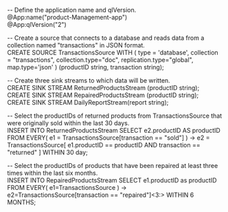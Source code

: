 -- Define the application name and qlVersion. <br/>
@App:name("product-Management-app") <br/>
@App:qlVersion("2") <br/>

-- Create a source that connects to a database and reads data from a collection named "transactions" in JSON format. <br/>
CREATE SOURCE TransactionsSource WITH (
type = 'database',
collection = "transactions",
collection.type="doc",
replication.type="global",
map.type='json'
) (productID string, transaction string);

-- Create three sink streams to which data will be written. <br/>
CREATE SINK STREAM ReturnedProductsStream (productID string); <br/>
CREATE SINK STREAM RepairedProductsStream (productID string); <br/>
CREATE SINK STREAM DailyReportStream(report string); <br/>

-- Select the productIDs of returned products from TransactionsSource that were originally sold within the last 30 days. <br/> 
INSERT INTO ReturnedProductsStream
SELECT e2.productID AS productID
FROM EVERY( e1 = TransactionsSource[transaction == "sold"] ) -> e2 = TransactionsSource[ e1.productID == productID AND transaction == "returned" ] WITHIN 30 day;

-- Select the productIDs of products that have been repaired at least three times within the last six months. <br/> 
INSERT INTO RepairedProductsStream
SELECT e1.productID as productID
FROM EVERY( e1=TransactionsSource ) -> e2=TransactionsSource[transaction == "repaired"]<3:> WITHIN 6 MONTHS;
